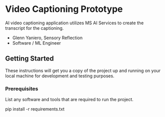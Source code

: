 # Video Captioning Prototype

AI video captioning application utilizes MS AI Services to create the transcript for the captioning. 
- Glenn Yaniero, Sensory Reflection
- Software / ML Engineer

## Getting Started

These instructions will get you a copy of the project up and running on your local machine for development and testing purposes.

### Prerequisites

List any software and tools that are required to run the project.

pip install -r requirements.txt

